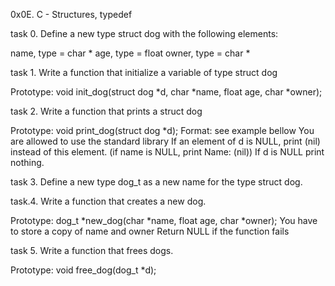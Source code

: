 0x0E. C - Structures, typedef

task 0. Define a new type struct dog with the following elements:

name, type = char *
age, type = float
owner, type = char *

task 1. Write a function that initialize a variable of type struct dog

Prototype: void init_dog(struct dog *d, char *name, float age, char *owner);

task 2. Write a function that prints a struct dog

Prototype: void print_dog(struct dog *d);
Format: see example bellow
You are allowed to use the standard library
If an element of d is NULL, print (nil) instead of this element. (if name is NULL, print Name: (nil))
If d is NULL print nothing.

task 3. Define a new type dog_t as a new name for the type struct dog.

task.4. Write a function that creates a new dog.

Prototype: dog_t *new_dog(char *name, float age, char *owner);
You have to store a copy of name and owner
Return NULL if the function fails

task 5. Write a function that frees dogs.

Prototype: void free_dog(dog_t *d);






